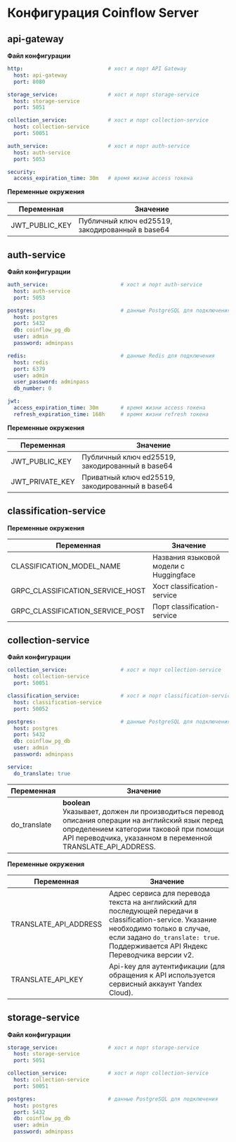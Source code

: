 # Конфигурация Coinflow Server

## api-gateway

**Файл конфигурации**

```yaml
http:                           # хост и порт API Gateway
  host: api-gateway
  port: 8080

storage_service:                # хост и порт storage-service
  host: storage-service
  port: 5051

collection_service:             # хост и порт collection-service
  host: collection-service
  port: 50051

auth_service:                   # хост и порт auth-service
  host: auth-service
  port: 5053

security:
  access_expiration_time: 30m   # время жизни access токена
```

**Переменные окружения**

| Переменная | Значение |
| --- | --- |
| JWT_PUBLIC_KEY | Публичный ключ ed25519, закодированный в base64 |

## auth-service

**Файл конфигурации**

```yaml
auth_service:                       # хост и порт auth-service
  host: auth-service
  port: 5053

postgres:                           # данные PostgreSQL для подключения
  host: postgres
  port: 5432
  db: coinflow_pg_db
  user: admin
  password: adminpass

redis:                              # данные Redis для подключения
  host: redis
  port: 6379
  user: admin
  user_password: adminpass
  db_number: 0

jwt:
  access_expiration_time: 30m       # время жизни access токена
  refresh_expiration_time: 168h     # время жизни refresh токена
```

**Переменные окружения**

| Переменная | Значение |
| --- | --- |
| JWT_PUBLIC_KEY | Публичный ключ ed25519, закодированный в base64 |
| JWT_PRIVATE_KEY | Приватный ключ ed25519, закодированный в base64 |

## classification-service

**Переменные окружения**

| Переменная | Значение |
| --- | --- |
| CLASSIFICATION_MODEL_NAME | Названия языковой модели с Huggingface |
| GRPC_CLASSIFICATION_SERVICE_HOST | Хост classification-service |
| GRPC_CLASSIFICATION_SERVICE_POST | Порт classification-service |

## collection-service

**Файл конфигурации**

```yaml
collection_service:                 # хост и порт collection-service
  host: collection-service
  port: 50051

classification_service:             # хост и порт classification-service
  host: classification-service
  port: 50052

postgres:                           # данные PostgreSQL для подключения
  host: postgres
  port: 5432
  db: coinflow_pg_db
  user: admin
  password: adminpass

service:
  do_translate: true
```

| Переменная | Значение |
| --- | --- |
| do_translate | **boolean** <br> Указывает, должен ли производиться перевод описания операции на английский язык перед определением категории таковой при помощи API переводчика, указанном в переменной TRANSLATE_API_ADDRESS. |

**Переменные окружения**

| Переменная | Значение |
| --- | --- |
| TRANSLATE_API_ADDRESS | Адрес сервиса для перевода текста на английский для последующей передачи в classification-service. Указание необходимо только в случае, если задано ```do_translate: true```. Поддерживается API Яндекс Переводчика версии v2. |
| TRANSLATE_API_KEY | Api-key для аутентификации (для обращения к API используется сервисный аккаунт Yandex Cloud).

## storage-service

**Файл конфигурации**

```yaml
storage_service:                # хост и порт storage-service
  host: storage-service
  port: 5051

collection_service:             # хост и порт collection-service
  host: collection-service
  port: 50051

postgres:                       # данные PostgreSQL для подключения
  host: postgres
  port: 5432
  db: coinflow_pg_db
  user: admin
  password: adminpass
```
